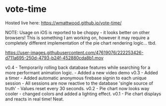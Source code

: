 # vote-time

Hosted live here: https://wmattwood.github.io/vote-time/

NOTE: Usage on iOS is reported to be choppy - it looks better on other browsers!  This is something I am working on, however it may require a completely different implementation of the pie chart rendering logic... tbd. 


https://user-images.githubusercontent.com/47619076/222253426-d711a695-250d-4793-b24f-452880cda8b1.mov


v0.4 - Temporarily rolling back database features while searching for a more performant animation logic.
     - Added a new video demo
v0.3 - Added a timer
     - Added automatic anonymous firebase signin to each unique session
     - All sessions are now reactive to the database 'single source of truth'
     - Values reset every 30 seconds.
v0.2 - Pie chart now looks way cooler - changed colors and added a lighting effect.
v0.1 - Pie chart displays and reacts in real time! Neat.
